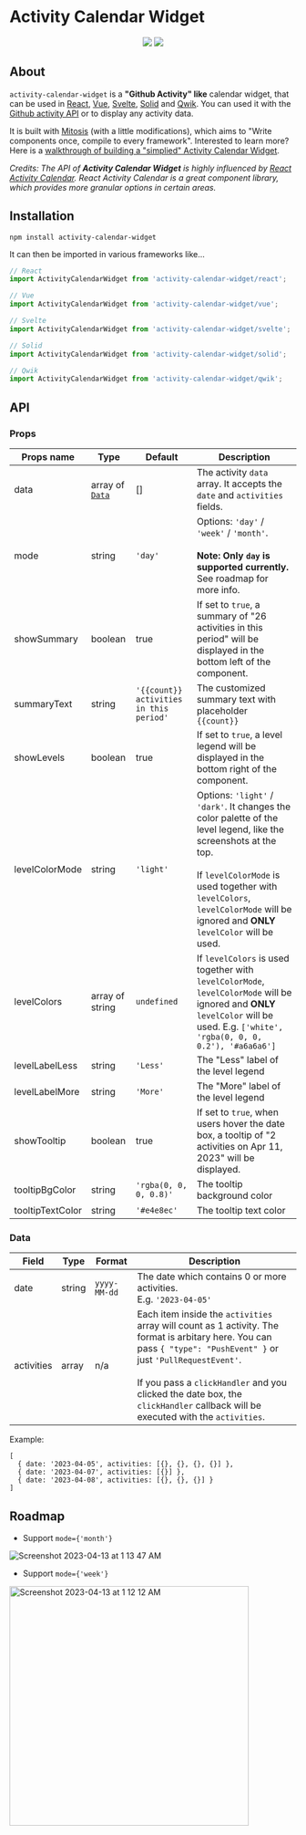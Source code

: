 # Activity Calendar Widget

<p align="center">
  <img src="https://user-images.githubusercontent.com/42149082/231084223-c334f434-26e1-45b0-b707-9548d29013a1.png">
  <img src="https://user-images.githubusercontent.com/42149082/231084227-6bee6da3-e5c8-4485-8921-399428acfb35.png">
</p>
<!--
<p align="center">
  Quick Start With...
</p>
<p align="center">
  <a href="./react/README.md">React</a> |
  <a href="./vue/README.md">Vue</a> |
  <a href="./svelte/README.md">Svelte</a> |
  <a href="./solid/README.md">Solid</a> |
  <a href="./qwik/README.md">Qwik</a>
</p>
-->

## About

`activity-calendar-widget` is a **"Github Activity" like** calendar widget, that can be used in [React](https://stackblitz.com/edit/react-ts-pjkx7k), [Vue](https://stackblitz.com/edit/vue-at6pyy), [Svelte](https://stackblitz.com/edit/vitejs-vite-r7rxjt?terminal=dev), [Solid](https://stackblitz.com/edit/solidjs-templates-mjote1) and [Qwik](https://stackblitz.com/edit/qwik-starter-due4dq). You can used it with the [Github activity API](https://docs.github.com/en/rest/activity/events?apiVersion=2022-11-28#list-public-events-for-a-user) or to display any activity data.

It is built with [Mitosis](https://github.com/BuilderIO/mitosis) (with a little modifications), which aims to "Write components once, compile to every framework". Interested to learn more? Here is a [walkthrough of building a "simplied" Activity Calendar Widget](https://medium.com/@patrick-kw-chiu/write-components-once-compile-to-every-framework-with-mitosis-9330411d21e4).

_Credits: The API of **Activity Calendar Widget** is highly influenced by [React Activity Calendar](https://github.com/grubersjoe/react-activity-calendar). React Activity Calendar is a great component library, which provides more granular options in certain areas._

## Installation

`npm install activity-calendar-widget`

It can then be imported in various frameworks like...

```javascript
// React
import ActivityCalendarWidget from 'activity-calendar-widget/react';

// Vue
import ActivityCalendarWidget from 'activity-calendar-widget/vue';

// Svelte
import ActivityCalendarWidget from 'activity-calendar-widget/svelte';

// Solid
import ActivityCalendarWidget from 'activity-calendar-widget/solid';

// Qwik
import ActivityCalendarWidget from 'activity-calendar-widget/qwik';
```

## API

### Props

| Props name       | Type                                                                                                    | Default                                 | Description                                                                                                                                                                                                                                                  |
| ---------------- | ------------------------------------------------------------------------------------------------------- | --------------------------------------- | ------------------------------------------------------------------------------------------------------------------------------------------------------------------------------------------------------------------------------------------------------------ |
| data             | array of [`Data`](https://github.com/patrick-kw-chiu/activity-calendar-widget/edit/main/README.md#data) | []                                      | The activity `data` array. It accepts the `date` and `activities` fields.                                                                                                                                                                                    |
| mode             | string                                                                                                  | `'day'`                                 | Options: `'day'` / `'week'` / `'month'`.</br></br>**Note: Only `day` is supported currently.** See roadmap for more info.                                                                                                                                    |
| showSummary      | boolean                                                                                                 | true                                    | If set to `true`, a summary of "26 activities in this period" will be displayed in the bottom left of the component.                                                                                                                                         |
| summaryText      | string                                                                                                  | `'{{count}} activities in this period'` | The customized summary text with placeholder `{{count}}`                                                                                                                                                                                                     |
| showLevels       | boolean                                                                                                 | true                                    | If set to `true`, a level legend will be displayed in the bottom right of the component.                                                                                                                                                                     |
| levelColorMode   | string                                                                                                  | `'light'`                               | Options: `'light'` / `'dark'`. It changes the color palette of the level legend, like the screenshots at the top.</br></br>If `levelColorMode` is used together with `levelColors`, `levelColorMode` will be ignored and **ONLY** `levelColor` will be used. |
| levelColors      | array of string                                                                                         | `undefined`                             | If `levelColors` is used together with `levelColorMode`, `levelColorMode` will be ignored and **ONLY** `levelColor` will be used. E.g. `['white', 'rgba(0, 0, 0, 0.2'), '#a6a6a6']`                                                                          |
| levelLabelLess   | string                                                                                                  | `'Less'`                                | The "Less" label of the level legend                                                                                                                                                                                                                         |
| levelLabelMore   | string                                                                                                  | `'More'`                                | The "More" label of the level legend                                                                                                                                                                                                                         |
| showTooltip      | boolean                                                                                                 | true                                    | If set to `true`, when users hover the date box, a tooltip of "2 activities on Apr 11, 2023" will be displayed.                                                                                                                                              |
| tooltipBgColor   | string                                                                                                  | `'rgba(0, 0, 0, 0.8)'`                  | The tooltip background color                                                                                                                                                                                                                                 |
| tooltipTextColor | string                                                                                                  | `'#e4e8ec'`                             | The tooltip text color                                                                                                                                                                                                                                       |

### Data

| Field      | Type       | Format       | Description                                                                                                                                                                                                                                                                                                 |
| ---------- | ---------- | ------------ | ----------------------------------------------------------------------------------------------------------------------------------------------------------------------------------------------------------------------------------------------------------------------------------------------------------- |
| date       | string     | `yyyy-MM-dd` | The date which contains 0 or more activities.</br>E.g. `'2023-04-05'`                                                                                                                                                                                                                                       |
| activities | array<any> | n/a          | Each item inside the `activities` array will count as 1 activity. The format is arbitary here. You can pass `{ "type": "PushEvent" }` or just `'PullRequestEvent'`.</br></br>If you pass a `clickHandler` and you clicked the date box, the `clickHandler` callback will be executed with the `activities`. |

Example:

```
[
  { date: '2023-04-05', activities: [{}, {}, {}, {}] },
  { date: '2023-04-07', activities: [{}] },
  { date: '2023-04-08', activities: [{}, {}, {}] }
]
```

## Roadmap

- Support `mode={'month'}`

![Screenshot 2023-04-13 at 1 13 47 AM](https://user-images.githubusercontent.com/42149082/231660042-cd7f43cf-8d20-4b53-9d5e-d54d60e22c30.png)

- Support `mode={'week'}`

<img width="420" alt="Screenshot 2023-04-13 at 1 12 12 AM" src="https://user-images.githubusercontent.com/42149082/231660200-3b92e315-44b5-4568-b6f8-87150e9d1ff6.png">
